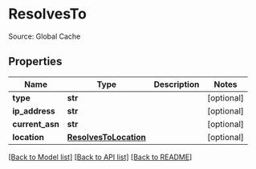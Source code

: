 # ResolvesTo

Source: Global Cache
## Properties
Name | Type | Description | Notes
------------ | ------------- | ------------- | -------------
**type** | **str** |  | [optional] 
**ip_address** | **str** |  | [optional] 
**current_asn** | **str** |  | [optional] 
**location** | [**ResolvesToLocation**](ResolvesToLocation.md) |  | [optional] 

[[Back to Model list]](../README.md#documentation-for-models) [[Back to API list]](../README.md#documentation-for-api-endpoints) [[Back to README]](../README.md)


